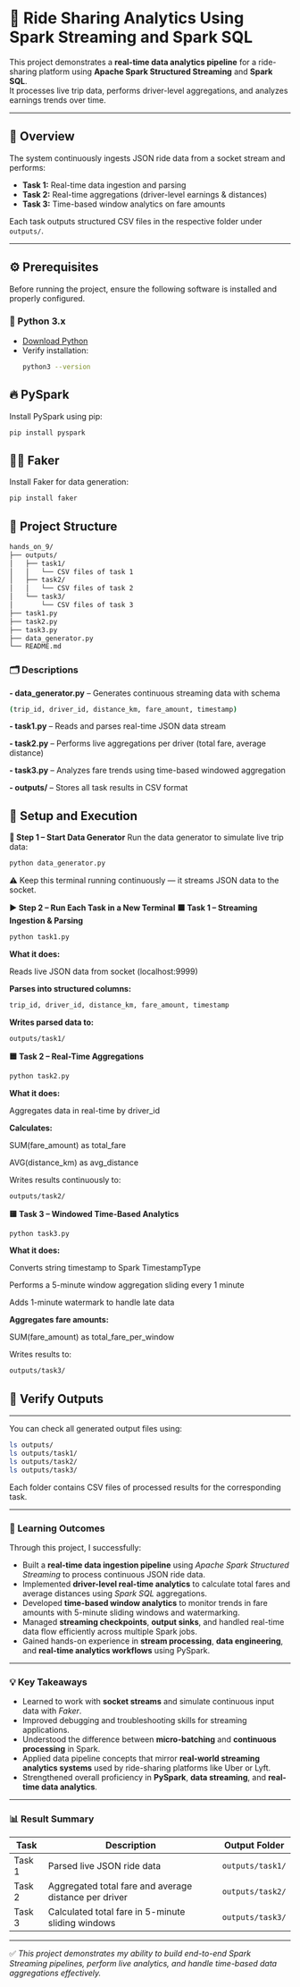 # 🚖 Ride Sharing Analytics Using Spark Streaming and Spark SQL

This project demonstrates a **real-time data analytics pipeline** for a ride-sharing platform using **Apache Spark Structured Streaming** and **Spark SQL**.  
It processes live trip data, performs driver-level aggregations, and analyzes earnings trends over time.

---

## 🧩 Overview

The system continuously ingests JSON ride data from a socket stream and performs:
- **Task 1:** Real-time data ingestion and parsing  
- **Task 2:** Real-time aggregations (driver-level earnings & distances)  
- **Task 3:** Time-based window analytics on fare amounts  

Each task outputs structured CSV files in the respective folder under `outputs/`.

---

## ⚙️ Prerequisites

Before running the project, ensure the following software is installed and properly configured.

### 🐍 Python 3.x
- [Download Python](https://www.python.org/downloads/)
- Verify installation:
  ```bash
  python3 --version


## 🔥 PySpark

Install PySpark using pip:
```bash
pip install pyspark
```
## 🧑‍💻 Faker

Install Faker for data generation:
```bash
pip install faker
```

## 📁 Project Structure

```bash
hands_on_9/
├── outputs/
│   ├── task1/
│   │   └── CSV files of task 1
│   ├── task2/
│   │   └── CSV files of task 2
│   └── task3/
│       └── CSV files of task 3
├── task1.py
├── task2.py
├── task3.py
├── data_generator.py
└── README.md
```

### 🗂️ Descriptions

**- data_generator.py** – Generates continuous streaming data with schema
```bash
(trip_id, driver_id, distance_km, fare_amount, timestamp)
```

**- task1.py** – Reads and parses real-time JSON data stream

**- task2.py** – Performs live aggregations per driver (total fare, average distance)

**- task3.py** – Analyzes fare trends using time-based windowed aggregation

**- outputs/** – Stores all task results in CSV format


## 🚀 Setup and Execution
**🧩 Step 1 – Start Data Generator**
Run the data generator to simulate live trip data:

```bash
python data_generator.py
```
⚠️ Keep this terminal running continuously — it streams JSON data to the socket.

**▶️ Step 2 – Run Each Task in a New Terminal**
**🟩 Task 1 – Streaming Ingestion & Parsing**
```bash
python task1.py
```

**What it does:**

Reads live JSON data from socket (localhost:9999)

**Parses into structured columns:**
```bash
trip_id, driver_id, distance_km, fare_amount, timestamp
```

**Writes parsed data to:**
```bash
outputs/task1/
```

**🟦 Task 2 – Real-Time Aggregations**
```bash
python task2.py
```

**What it does:**

Aggregates data in real-time by driver_id

**Calculates:**

SUM(fare_amount) as total_fare

AVG(distance_km) as avg_distance

Writes results continuously to:
```bash
outputs/task2/
```

**🟨 Task 3 – Windowed Time-Based Analytics**
```bash
python task3.py
```

**What it does:**

Converts string timestamp to Spark TimestampType

Performs a 5-minute window aggregation sliding every 1 minute

Adds 1-minute watermark to handle late data

**Aggregates fare amounts:**

SUM(fare_amount) as total_fare_per_window

Writes results to:
```bash
outputs/task3/
```
## 📂 Verify Outputs

---

You can check all generated output files using:
```bash
ls outputs/
ls outputs/task1/
ls outputs/task2/
ls outputs/task3/
```

Each folder contains CSV files of processed results for the corresponding task.

---

### 🧠 Learning Outcomes

Through this project, I successfully:

- Built a **real-time data ingestion pipeline** using *Apache Spark Structured Streaming* to process continuous JSON ride data.
- Implemented **driver-level real-time analytics** to calculate total fares and average distances using *Spark SQL* aggregations.
- Developed **time-based window analytics** to monitor trends in fare amounts with 5-minute sliding windows and watermarking.
- Managed **streaming checkpoints**, **output sinks**, and handled real-time data flow efficiently across multiple Spark jobs.
- Gained hands-on experience in **stream processing**, **data engineering**, and **real-time analytics workflows** using PySpark.

---

### 💡 Key Takeaways

- Learned to work with **socket streams** and simulate continuous input data with *Faker*.
- Improved debugging and troubleshooting skills for streaming applications.
- Understood the difference between **micro-batching** and **continuous processing** in Spark.
- Applied data pipeline concepts that mirror **real-world streaming analytics systems** used by ride-sharing platforms like Uber or Lyft.
- Strengthened overall proficiency in **PySpark**, **data streaming**, and **real-time data analytics**.

---
### 📊 Result Summary

| Task | Description | Output Folder |
|------|--------------|----------------|
| Task 1 | Parsed live JSON ride data | `outputs/task1/` |
| Task 2 | Aggregated total fare and average distance per driver | `outputs/task2/` |
| Task 3 | Calculated total fare in 5-minute sliding windows | `outputs/task3/` |

---

✅ *This project demonstrates my ability to build end-to-end Spark Streaming pipelines, perform live analytics, and handle time-based data aggregations effectively.*
